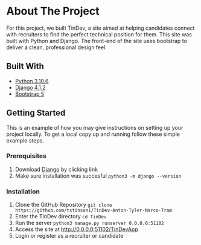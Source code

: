 # About The Project
For this project, we built TinDev, a site aimed at helping candidates connect with recruiters to find the perfect technical position for them.  This site was built with Python and Django.  The front-end of the site uses bootstrap to deliver a clean, professional design feel.


## Built With
* [Python 3.10.6](https://www.python.org/)
* [Django 4.1.2](https://www.djangoproject.com/)
* [Bootstrap 5](https://getbootstrap.com)


## Getting Started
This is an example of how you may give instructions on setting up your project locally.
To get a local copy up and running follow these simple example steps.

### Prerequisites
1. Download [Django](https://docs.djangoproject.com/en/3.2/topics/install/#installing-official-release) by clicking link
2. Make sure installation was succesful
    ```python3 -m django --version```

### Installation
1. Clone the GitHub Repository
    ```git clone https://github.com/tstinson1/TinDev-Anton-Tyler-Marco-Tram```
2. Enter the TinDev directory
    ```cd TinDev```
3. Run the server
    ```python3 manage.py runserver 0.0.0.0:51102```
4. Access the site at http://0.0.0.0:51102/TinDevApp
5. Login or register as a recruiter or candidate